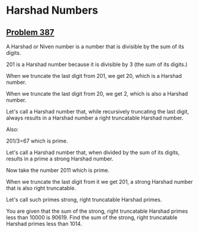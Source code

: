 # Harshad Numbers
## [Problem 387](https://projecteuler.net/problem=387)
A Harshad or Niven number is a number that is divisible by the sum of its digits.

201 is a Harshad number because it is divisible by 3 (the sum of its digits.)

When we truncate the last digit from 201, we get 20, which is a Harshad number.

When we truncate the last digit from 20, we get 2, which is also a Harshad number.

Let's call a Harshad number that, while recursively truncating the last digit, always results in a Harshad number a right truncatable Harshad number.




Also:

201/3=67 which is prime.

Let's call a Harshad number that, when divided by the sum of its digits, results in a prime a strong Harshad number.


Now take the number 2011 which is prime.

When we truncate the last digit from it we get 201, a strong Harshad number that is also right truncatable.

Let's call such primes strong, right truncatable Harshad primes.


You are given that the sum of the strong, right truncatable Harshad primes less than 10000 is 90619.
Find the sum of the strong, right truncatable Harshad primes less than 1014.

